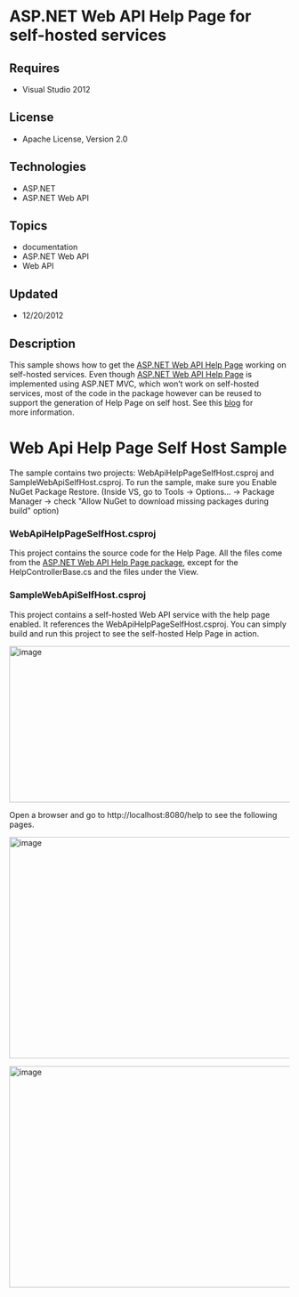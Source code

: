 # ASP.NET Web API Help Page for self-hosted services
## Requires
- Visual Studio 2012
## License
- Apache License, Version 2.0
## Technologies
- ASP.NET
- ASP.NET Web API
## Topics
- documentation
- ASP.NET Web API
- Web API
## Updated
- 12/20/2012
## Description

<p>This sample shows how to get the <a href="http://blogs.msdn.com/b/yaohuang1/archive/2012/08/15/introducing-the-asp-net-web-api-help-page-preview.aspx">
ASP.NET Web API Help Page</a>&nbsp;working on self-hosted services. Even though <a href="http://blogs.msdn.com/b/yaohuang1/archive/2012/08/15/introducing-the-asp-net-web-api-help-page-preview.aspx">
ASP.NET Web API Help Page</a> is implemented using ASP.NET MVC, which won&rsquo;t work on self-hosted services, most of the code in the package however can be reused to support the generation of Help Page on self host. See this
<a href="http://blogs.msdn.com/b/yaohuang1/archive/2012/12/20/making-asp-net-web-api-help-page-work-on-self-hosted-services.aspx">
blog</a> for more&nbsp;information.</p>
<h1>Web Api Help Page Self Host Sample</h1>
<p>The sample contains two projects: WebApiHelpPageSelfHost.csproj and SampleWebApiSelfHost.csproj. To run the sample, make sure you Enable NuGet Package Restore. (Inside VS, go to Tools -&gt; Options... -&gt; Package Manager -&gt; check &quot;Allow NuGet to download
 missing packages during build&quot; option)</p>
<h3>WebApiHelpPageSelfHost.csproj</h3>
<p>This project contains the source code for the Help Page. All the files come from the
<a href="https://nuget.org/packages/Microsoft.AspNet.WebApi.HelpPage/0.3.0-rc">ASP.NET Web API Help Page package</a>, except for the HelpControllerBase.cs and the files under the View.&nbsp;</p>
<h3>SampleWebApiSelfHost.csproj</h3>
<p>This project contains a self-hosted Web API service with the help page enabled. It references the WebApiHelpPageSelfHost.csproj. You can simply build and run this project to see the self-hosted Help Page in action.</p>
<p><a href="http://blogs.msdn.com/cfs-file.ashx/__key/communityserver-blogs-components-weblogfiles/00-00-01-52-84-metablogapi/1768.image_5F00_297E1740.png"><img title="image" src="http://blogs.msdn.com/cfs-file.ashx/__key/communityserver-blogs-components-weblogfiles/00-00-01-52-84-metablogapi/0285.image_5F00_thumb_5F00_343B6E95.png" border="0" alt="image" width="554" height="281" style="border:0px currentColor; padding-top:0px; padding-right:0px; padding-left:0px; display:inline"></a></p>
<p>Open a browser and go to http://localhost:8080/help to see the following pages.</p>
<p><a href="http://blogs.msdn.com/cfs-file.ashx/__key/communityserver-blogs-components-weblogfiles/00-00-01-52-84-metablogapi/6165.image_5F00_7405551A.png"><img title="image" src="http://blogs.msdn.com/cfs-file.ashx/__key/communityserver-blogs-components-weblogfiles/00-00-01-52-84-metablogapi/8712.image_5F00_thumb_5F00_7AB85E9D.png" border="0" alt="image" width="554" height="398" style="border:0px currentColor; padding-top:0px; padding-right:0px; padding-left:0px; display:inline"></a></p>
<p><a href="http://blogs.msdn.com/cfs-file.ashx/__key/communityserver-blogs-components-weblogfiles/00-00-01-52-84-metablogapi/3441.image_5F00_680364E6.png"><img title="image" src="http://blogs.msdn.com/cfs-file.ashx/__key/communityserver-blogs-components-weblogfiles/00-00-01-52-84-metablogapi/5582.image_5F00_thumb_5F00_405CE8BC.png" border="0" alt="image" width="554" height="398" style="border:0px currentColor; padding-top:0px; padding-right:0px; padding-left:0px; display:inline"></a></p>
<p>&nbsp;</p>
<p>&nbsp;</p>

